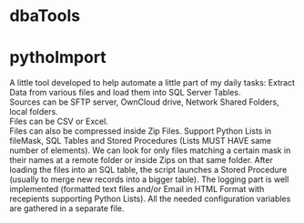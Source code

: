# dbaTools
# pythoImport
A little tool developed to help automate a little part of my daily tasks: 
Extract Data from various files and load them into SQL Server Tables.  
Sources can be SFTP server, OwnCloud drive, Network Shared Folders, local folders.  
Files can be CSV or Excel.  
Files can also be compressed inside Zip Files. 
Support Python Lists in fileMask, SQL Tables and Stored Procedures (Lists MUST HAVE same number of elements). 
We can look for only files matching a certain mask in their names at a remote folder or inside Zips on that same folder. 
After loading the files into an SQL table, the script launches a Stored Procedure (usually to merge new records into a bigger table). 
The logging part is well implemented (formatted text files and/or Email in HTML Format with recepients supporting Python Lists). 
All the needed configuration variables are gathered in a separate file.
